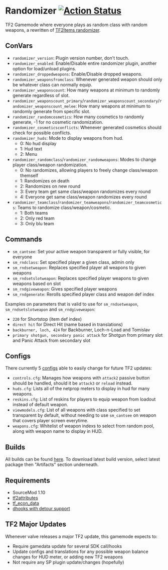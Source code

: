 # Randomizer  [![Action Status](https://github.com/FortyTwoFortyTwo/Randomizer/workflows/Package/badge.svg)](https://github.com/FortyTwoFortyTwo/Randomizer/actions?query=workflow%3APackage+branch%3Amaster)

TF2 Gamemode where everyone plays as random class with random weapons, a rewritten of [TF2Items randomizer](https://forums.alliedmods.net/showthread.php?p=1308831).

## ConVars
- `randomizer_version`: Plugin version number, don't touch.
- `randomizer_enabled`: Enable/Disable entire randomizer plugin, another option for load/unload plugins.
- `randomizer_droppedweapons`: Enable/Disable dropped weapons.
- `randomizer_weaponsfromclass`: Whenever generated weapon should only be whatever class can normally equip.
- `randomizer_weaponscount`: How many weapons at minimum to randomly generate regardless of slot.
- `randomizer_weaponscount_primary`/`randomizer_weaponscount_secondary`/`randomizer_weaponscount_melee`: How many weapons at minimum to randomly generate from specific slot.
- `randomizer_randomcosmetics`: How many cosmetics to randomly generate, -1 for no cosmetic randomization.
- `randomizer_cosmeticsconflicts`: Whenever generated cosmetics should check for possible conflicts.
- `randomizer_huds`: Mode to display weapons from hud.
  - 0: No hud display
  - 1: Hud text
  - 2: Menu
- `randomizer_randomclass`/`randomizer_randomweapons`: Modes to change player class/weapon randomization.
  - 0: No randomizes, allowing players to freely change class/weapon themself
  - 1: Randomizes on death
  - 2: Randomizes on new round
  - 3: Every team get same class/weapon randomizes every round
  - 4: Everyone get same class/weapon randomizes every round
- `randomizer_teamclass`/`randomizer_teamweapons`/`randomizer_teamcosmetics`: Teams to randomize class/weapon/cosmetic.
  - 1: Both teams
  - 2: Only red team
  - 3: Only blu team

## Commands
- `sm_cantsee`: Set your active weapon transparent or fully visible, for everyone
- `sm_rndclass`: Set specified player a given class, admin only
- `sm_rndsetweapon`: Replaces specified player all weapons to given weapons
- `sm_rndsetslotweapon`: Replaces specified player weapons to given weapons based on slot
- `sm_rndgiveweapon`: Gives specified player weapons
- `sm_rndgenerate`: Rerolls specified player class and weapon def index

Examples on parameters that is valid to use for `sm_rndsetweapon`, `sm_rndsetslotweapon` and `sm_rndgiveweapon`:
- `220` for Shortstop (item def index)
- `direct hit` for Direct Hit (name based in translations)
- `backburner, loch, 424` for Backburner, Loch-n-Load and Tomislav
- `primary shotgun, secondary panic attack` for Shotgun from primary slot and Panic Attack from secondary slot

## Configs
There currently 5 [configs](https://github.com/FortyTwoFortyTwo/Randomizer/tree/master/configs/randomizer) able to easily change for future TF2 updates:
- `controls.cfg`: Manages how weapons with `attack2` passive button should be handled, should it be `attack3` or `reload` instead.
- `huds.cfg`: Lists all of the netprop meters to display in hud for many weapons.
- `reskins.cfg`: List of reskins for players to equip weapon from loadout instead of default weapon.
- `viewmodels.cfg`: List of all weapons with class specified to set transparent by default, without needing to use `sm_cantsee` on weapon that covers player screen everytime.
- `weapons.cfg`: Whitelist of weapon indexs to select from random pool, along with weapon name to display in HUD.

## Builds
All builds can be found [here](https://github.com/FortyTwoFortyTwo/Randomizer/actions?query=workflow%3APackage+branch%3Amaster).
To download latest build version, select latest package then "Artifacts" section underneath.

## Requirements
- SourceMod 1.10
- [tf2attributes](https://forums.alliedmods.net/showthread.php?t=210221)
- [tf_econ_data](https://forums.alliedmods.net/showthread.php?t=315011)
- [dhooks with detour support](https://forums.alliedmods.net/showpost.php?p=2588686&postcount=589)

## TF2 Major Updates
Whenever valve releases a major TF2 update, this gamemode expects to:
- Require gamedata update for several SDK call/hooks
- Update configs and translations for any possible weapon balance changes for HUD meter, or adding new TF2 weapons
- Not require any SP plugin update/changes (hopefully)